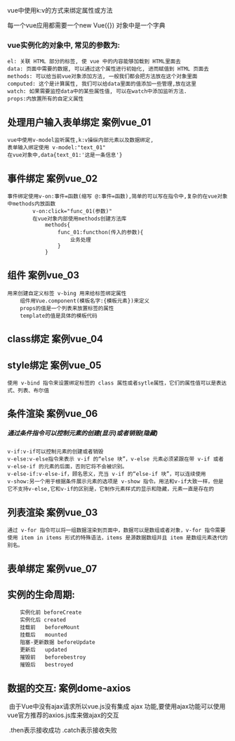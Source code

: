 vue中使用k:v的方式来绑定属性或方法

每一个vue应用都需要一个new Vue({}) 对象中是一个字典

### vue实例化的对象中, 常见的参数为:

	el: 关联 HTML 部分的标签, 使 vue 中的内容能够加载到 HTML里面去
	data: 页面中需要的数据, 可以通过这个属性进行初始化, 进而赋值到 HTML 页面去
	methods: 可以给当前vue对象添加方法, 一般我们都会把方法放在这个对象里面
	computed: 这个是计算属性, 我们可以给data里面的值添加一些管理,放在这里
	watch: 如果需要监控data中的某些属性值, 可以在watch中添加监听方法.
	props:内放置所有的自定义属性

## 处理用户输入表单绑定 案例vue_01 

	vue中使用v-model监听属性,k:v操纵内部元素以及数据绑定,
	表单输入绑定使用 v-model:"text_01"
	在vue对象中,data{text_01:'这是一条信息'}

## 事件绑定    案例vue_02

	事件绑定使用v-on:事件=函数(缩写 @:事件=函数),简单的可以写在指令中,复杂的在vue对象中methods内放函数
	        v-on:click="func_01(参数)"  
	        在vue对象内部使用methods创建方法库
	            methods{
	                func_01:functhon(传入的参数){
	                    业务处理
	                }
	            }



## 组件     案例vue_03

	用来创建自定义标签 v-bing 用来给标签绑定属性
	    组件用Vue.component(模板名字:{模板元素})来定义
	    props的值是一个列表来放置标签的属性
	    template的值是具体的模板代码



## class绑定 案例vue_04

## style绑定 案例vue_05

	使用 v-bind 指令来设置绑定标签的 class 属性或者sytle属性，它们的属性值可以是表达式、列表、布尔值

## 条件渲染 案例vue_06

##### 通过条件指令可以控制元素的创建(显示)或者销毁(隐藏)

	v-if:v-if可以控制元素的创建或者销毁
	v-else:v-else指令来表示 v-if 的“else 块”，v-else 元素必须紧跟在带 v-if 或者 	v-else-if 的元素的后面，否则它将不会被识别。
	v-else-if:v-else-if，顾名思义，充当 v-if 的“else-if 块”，可以连续使用
	v-show:另一个用于根据条件展示元素的选项是 v-show 指令。用法和v-if大致一样，但是它不支持v-else,它和v-if的区别是，它制作元素样式的显示和隐藏，元素一直是存在的

## 列表渲染 案例vue_03

	通过 v-for 指令可以将一组数据渲染到页面中，数据可以是数组或者对象，v-for 指令需要使用 item in items 形式的特殊语法，items 是源数据数组并且 item 是数组元素迭代的别名。

## 表单绑定 案例vue_07

## 实例的生命周期:

	    实例化前 beforeCreate
	    实例化后 created
	    挂载前   beforeMount
	    挂载后   mounted
	    阻塞-更新数据 beforeUpdate
	    更新后   updated
	    摧毁前   beforebestroy
	    摧毁后   bestroyed

## 数据的交互: 案例dome-axios

​	    由于Vue中没有ajax请求所以vue.js没有集成 ajax 功能,要使用ajax功能可以使用vue官方推荐的axios.js库来做ajax的交互

​	    .then表示接收成功
	    .catch表示接收失败  

```

```